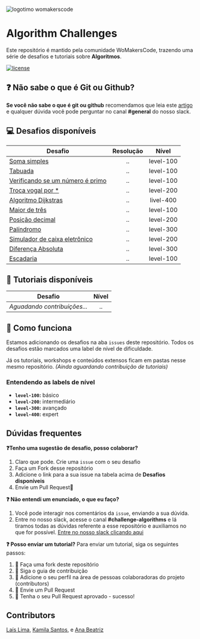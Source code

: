 ![logotimo womakerscode](https://user-images.githubusercontent.com/42419543/80852181-e8aea300-8bfc-11ea-8056-f449f532f76c.png)


# Algorithm Challenges
Este repositório é mantido pela comunidade WoMakersCode, trazendo uma série de desafios e tutoriais sobre **Algoritmos**.

[![license](https://img.shields.io/github/license/womakerscode/challenges-front-end.svg)](/license)

## :question: Não sabe o que é Git ou Github?
**Se você não sabe o que é git ou github** recomendamos que leia este [artigo](https://tableless.com.br/tudo-que-voce-queria-saber-sobre-git-e-github-mas-tinha-vergonha-de-perguntar/) e qualquer dúvida você pode perguntar no canal **#general** do nosso slack.

## :computer: Desafios disponíveis

| Desafio | Resolução | Nível 
| ------------- |:-------------:|:-------------:| 
| [Soma simples](https://github.com/WoMakersCode/challenges-algorithms/issues/1) | ..  | level-100 |
| [Tabuada](https://github.com/WoMakersCode/challenges-algorithms/issues/2) | ..  | level-100 |
| [Verificando se um número é primo](https://github.com/WoMakersCode/challenges-algorithms/issues/3) | ..  | level-100 |
| [Troca vogal por \*](https://github.com/WoMakersCode/challenges-algorithms/issues/5) | ..  | level-200 |
| [Algoritmo Dijkstras](https://github.com/WoMakersCode/challenges-algorithms/issues/7) | ..  | livel-400 |
| [Maior de três](https://github.com/WoMakersCode/challenges-algorithms/issues/10) | ..  | level-100 |
| [Posição decimal](https://github.com/WoMakersCode/challenges-algorithms/issues/8) | ..  | level-200 |
| [Palíndromo](https://github.com/WoMakersCode/challenges-algorithms/issues/13) | .. | level-300 |
| [Simulador de caixa eletrônico](https://github.com/WoMakersCode/challenges-algorithms/issues/15) | .. | level-200 |
| [Diferença Absoluta](https://github.com/WoMakersCode/challenges-algorithms/issues/17) | .. | level-300 |
| [Escadaria](https://github.com/WoMakersCode/challenges-algorithms/issues/18) | .. | level-100 |

## :closed_book: Tutoriais disponíveis

| Desafio | Nível 
| ------------- |:-------------:| 
| *Aguadando contribuições...*| ..  |

## :thinking: Como funciona
Estamos adicionando os desafios na aba `issues` deste repositório. Todos os desafios estão marcados uma label de nível de dificuldade.

Já os tutoriais, workshops e conteúdos extensos ficam em pastas nesse mesmo repositório.
*(Ainda aguardando contribuição de tutoriais)*

### Entendendo as labels de nível
* **`level-100`:** básico
* **`level-200`:** intermediário
* **`level-300`:** avançado
* **`level-400`:** expert

## Dúvidas frequentes
**:question:Tenho uma sugestão de desafio, posso colaborar?**
1. Claro que pode. Crie uma `issue` com o seu desafio
2. Faça um Fork desse repositório
3. Adicione o link para a sua issue na tabela acima de **Desafios disponíveis**
4. Envie um Pull Request:tada:

**:question: Não entendi um enunciado, o que eu faço?**
1. Você pode interagir nos comentários da `issue`, enviando a sua dúvida.
2. Entre no nosso slack, acesse o canal **#challenge-algorithms** e lá tiramos todas as dúvidas referente a esse repositório e auxiliamos no que for possível. [Entre no nosso slack clicando aqui](https://app.slack.com/client/TCPDKMM4Z/CCQ5XKXPX)

**:question: Posso enviar um tutorial?**
Para enviar um tutorial, siga os seguintes passos:
1. :fork_and_knife: Faça uma fork deste repositório
2. :hammer: Siga o guia de contribuição
3. :busts_in_silhouette: Adicione o seu perfil na área de pessoas colaboradoras do projeto (contributors)
4. :wrench: Envie um Pull Request
5. :tada: Tenha o seu Pull Request aprovado - sucesso!

## Contributors
[Laís Lima](https://twitter.com/laislima_dev), [Kamila Santos](https://twitter.com/kamilah_santos), e [Ana Beatriz](https://twitter.com/anabneri)


